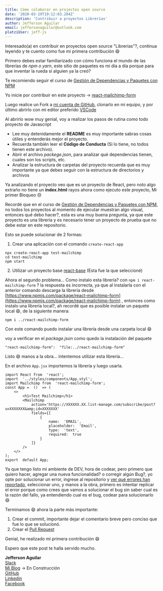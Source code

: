 ```yaml
---
title: Cómo colaborar en projectos open source
date: '2020-03-19T19:12:03.284Z'
description: 'Contribuir a proyectos Librerías'
author: Jefferson Aguilar
email: jeffersonaguilar@outlook.com
platziUser: jeff-js
---
```



Interesado(a) en contribuir en proyectos open source "Librerías"?, continua leyendo y te cuento como fue mi primera contribución 😄

Primero debes estar familiarizado con cómo funciona el mundo de las librerías de *npm o yarn*, este sitio de paquetes es mi día a día porque para que inventar la rueda si alguien ya la creó?

Te recomiendo seguir el curso de [Gestión de Dependencias y Paquetes con NPM](https://platzi.com/npm/)

Yo inicie por contribuir en este proyecto -> [react-mailchimp-form](https://github.com/gndx/react-mailchimp-form/)

Luego realice un Fork a [mi cuenta de GitHub](https://github.com/jeff-js), clonarlo en mi equipo, y por último abrirlo con mi editor preferido [VSCode](https://code.visualstudio.com/)

Al abrirlo wow muy genial, voy a realizar los pasos de rutina como todo proyecto de Javascript

 - Lee muy detenidamente el **README** es muy importante sabras cosas útiles y entenderás mejor el proyecto.
 - Recuerda también leer el **Código de Conducta** (Si lo tiene, no todos tienen este archivo).
 - Abrir el archivo *packege.json*, para analizar qué dependencias tienen, cuales son los scripts, etc.
 - Analizar la estructura de carpetas del proyecto recuerda que es muy importante ya que debes seguir con la estructura de directorios y archivos

Ya analizando el proyecto veo que es un proyecto de React, pero noto algo extraño no tiene un **index.html** rayos ahora como ejecuto este proyecto, Mi primer Bloqueo 😞

Recordé que en el curso de [Gestión de Dependencias y Paquetes con NPM](https://platzi.com/npm/), no todos los proyectos al momento de ejecutar muestran algo visual, entonces qué debo hacer?, esta es una muy buena pregunta, ya que este proyecto es una librería y es necesario tener un proyecto de prueba que no debe estar en este repositorio.

Esto se puede solucionar de 2 formas:

 1. Crear una aplicación con el comando `create-react-app`

~~~
npx create-react-app test-mailchimp
cd test-mailchimp
npm start
~~~

2. Utilizar un proyecto base [react-base](https://github.com/gndx/react-base) (Esta fue la que seleccioné)

Ahora el segundo problema... Como instalo esta librería? con `npm i react-mailchimp-form` ? la respuesta es incorrecta, ya que al instalarla con el anterior comando descarga la librería desde [https://www.npmjs.com/package/react-mailchimp-form](https://www.npmjs.com/package/react-mailchimp-form) , entonces como instalo una libreria local?, ah recordé que es posible instalar un paquete local 😄, de la siguiente manera:
~~~
npm i ../react-mailchimp-form
~~~
Con este comando puedo instalar una librería desde una carpeta local 😄

voy a verificar en el *package.json* como quedo la instalación del paquete

~~~
"react-mailchimp-form":  "file:../react-mailchimp-form"
~~~

Listo 😄 manos a la obra... intentemos utilizar esta librería...

En el archivo `App.jsx` importemos la librería y luego usarla.
~~~
import React from  'react';
import  '../styles/components/App.styl';
import Mailchimp from  'react-mailchimp-form';
const App =  ()  => (
	<>
		<h1>Test Mailchimp</h1>
		<Mailchimp
			action='https://XXXXXX.XX.list-manage.com/subscribe/post?u=XXXXXXX&amp;id=XXXXXXX'
			fields={[
				{
					name:  'EMAIL',
					placeholder:  'Email',
					type:  'text',
					required:  true
				}
			]}
		/>
	</>
);
export  default App;
~~~

Ya que tengo listo mi ambiente de DEV, hora de codear, pero primero que quiero hacer, agregar una nueva funcionalidad? o corregir algún Bug?, yo opte por solucionar un error, ingrese al repositorio y  [ver qué errores han reportado](https://github.com/gndx/react-mailchimp-form/issues), seleccionar uno, y manos a la obra, primero es intentar replicar el error porque como crees que vamos a solucionar el bug sin saber cual es la razón del fallo, ya entendiendo cual es el bug, codear para solucionarlo 😄

Terminamos 😄 ahora la parte más importante:

 1. Crear el commit, importante dejar el comentario breve pero conciso que fue lo que se solucionó.
 2. Crear el  [Pull Request](https://github.com/gndx/react-mailchimp-form/pull/23)

Genial, he realizado mi primera contribución 😄

Espero que este post te halla servido mucho.



**Jefferson Aguilar**  
[Slack](https://platzimaster.slack.com/archives/DSYH3AJMU)  
[Mi Blog](https://jeff-js.dev/) -> En Construcción  
[GitHub](https://github.com/jeff-js)  
[Linkedin](https://www.linkedin.com/in/jeffersonaguilar/)  
[Facebook](https://www.facebook.com/jeferson.ag)